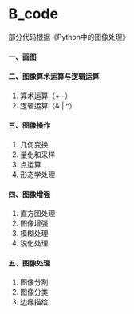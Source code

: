# B_code
部分代码根据《Python中的图像处理》
#### 一、画图

#### 二、图像算术运算与逻辑运算
1. 算术运算（+ -）
2. 逻辑运算（& | ^）
#### 三、图像操作
1. 几何变换
2. 量化和采样
3. 点运算
4. 形态学处理
#### 四、图像增强
1. 直方图处理
2. 图像增强
3. 模糊处理
4. 锐化处理
#### 五、图像处理
1. 图像分割
2. 图像分类
3. 边缘描绘
